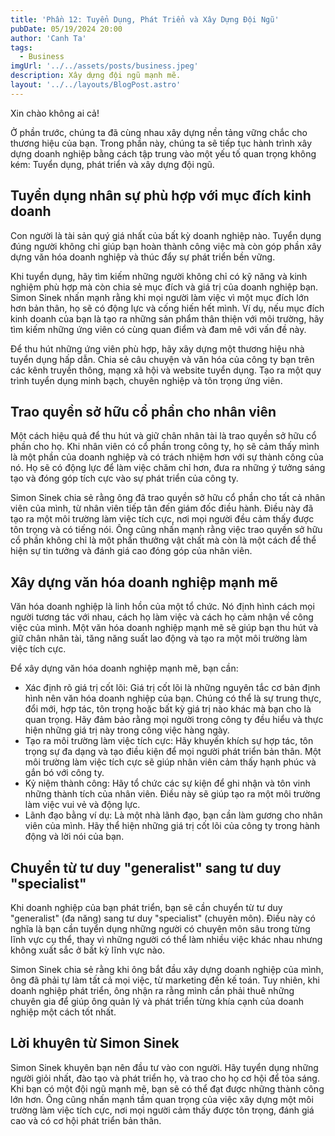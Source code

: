 ```yaml
---
title: 'Phần 12: Tuyển Dụng, Phát Triển và Xây Dựng Đội Ngũ'
pubDate: 05/19/2024 20:00
author: 'Canh Ta'
tags:
  - Business
imgUrl: '../../assets/posts/business.jpeg'
description: Xây dựng đội ngũ mạnh mẽ.
layout: '../../layouts/BlogPost.astro'
---
```


Xin chào không ai cả!

Ở phần trước, chúng ta đã cùng nhau xây dựng nền tảng vững chắc cho thương hiệu của bạn. Trong phần này, chúng ta sẽ tiếp tục hành trình xây dựng doanh nghiệp bằng cách tập trung vào một yếu tố quan trọng không kém: Tuyển dụng, phát triển và xây dựng đội ngũ.

## Tuyển dụng nhân sự phù hợp với mục đích kinh doanh

Con người là tài sản quý giá nhất của bất kỳ doanh nghiệp nào. Tuyển dụng đúng người không chỉ giúp bạn hoàn thành công việc mà còn góp phần xây dựng văn hóa doanh nghiệp và thúc đẩy sự phát triển bền vững.

Khi tuyển dụng, hãy tìm kiếm những người không chỉ có kỹ năng và kinh nghiệm phù hợp mà còn chia sẻ mục đích và giá trị của doanh nghiệp bạn. Simon Sinek nhấn mạnh rằng khi mọi người làm việc vì một mục đích lớn hơn bản thân, họ sẽ có động lực và cống hiến hết mình. Ví dụ, nếu mục đích kinh doanh của bạn là tạo ra những sản phẩm thân thiện với môi trường, hãy tìm kiếm những ứng viên có cùng quan điểm và đam mê với vấn đề này.

Để thu hút những ứng viên phù hợp, hãy xây dựng một thương hiệu nhà tuyển dụng hấp dẫn. Chia sẻ câu chuyện và văn hóa của công ty bạn trên các kênh truyền thông, mạng xã hội và website tuyển dụng. Tạo ra một quy trình tuyển dụng minh bạch, chuyên nghiệp và tôn trọng ứng viên.

## Trao quyền sở hữu cổ phần cho nhân viên

Một cách hiệu quả để thu hút và giữ chân nhân tài là trao quyền sở hữu cổ phần cho họ. Khi nhân viên có cổ phần trong công ty, họ sẽ cảm thấy mình là một phần của doanh nghiệp và có trách nhiệm hơn với sự thành công của nó. Họ sẽ có động lực để làm việc chăm chỉ hơn, đưa ra những ý tưởng sáng tạo và đóng góp tích cực vào sự phát triển của công ty.

Simon Sinek chia sẻ rằng ông đã trao quyền sở hữu cổ phần cho tất cả nhân viên của mình, từ nhân viên tiếp tân đến giám đốc điều hành. Điều này đã tạo ra một môi trường làm việc tích cực, nơi mọi người đều cảm thấy được tôn trọng và có tiếng nói. Ông cũng nhấn mạnh rằng việc trao quyền sở hữu cổ phần không chỉ là một phần thưởng vật chất mà còn là một cách để thể hiện sự tin tưởng và đánh giá cao đóng góp của nhân viên.

## Xây dựng văn hóa doanh nghiệp mạnh mẽ

Văn hóa doanh nghiệp là linh hồn của một tổ chức. Nó định hình cách mọi người tương tác với nhau, cách họ làm việc và cách họ cảm nhận về công việc của mình. Một văn hóa doanh nghiệp mạnh mẽ sẽ giúp bạn thu hút và giữ chân nhân tài, tăng năng suất lao động và tạo ra một môi trường làm việc tích cực.

Để xây dựng văn hóa doanh nghiệp mạnh mẽ, bạn cần:

- Xác định rõ giá trị cốt lõi: Giá trị cốt lõi là những nguyên tắc cơ bản định hình nên văn hóa doanh nghiệp của bạn. Chúng có thể là sự trung thực, đổi mới, hợp tác, tôn trọng hoặc bất kỳ giá trị nào khác mà bạn cho là quan trọng. Hãy đảm bảo rằng mọi người trong công ty đều hiểu và thực hiện những giá trị này trong công việc hàng ngày.
- Tạo ra môi trường làm việc tích cực: Hãy khuyến khích sự hợp tác, tôn trọng sự đa dạng và tạo điều kiện để mọi người phát triển bản thân. Một môi trường làm việc tích cực sẽ giúp nhân viên cảm thấy hạnh phúc và gắn bó với công ty.
- Kỷ niệm thành công: Hãy tổ chức các sự kiện để ghi nhận và tôn vinh những thành tích của nhân viên. Điều này sẽ giúp tạo ra một môi trường làm việc vui vẻ và động lực.
- Lãnh đạo bằng ví dụ: Là một nhà lãnh đạo, bạn cần làm gương cho nhân viên của mình. Hãy thể hiện những giá trị cốt lõi của công ty trong hành động và lời nói của bạn.

## Chuyển từ tư duy "generalist" sang tư duy "specialist"

Khi doanh nghiệp của bạn phát triển, bạn sẽ cần chuyển từ tư duy "generalist" (đa năng) sang tư duy "specialist" (chuyên môn). Điều này có nghĩa là bạn cần tuyển dụng những người có chuyên môn sâu trong từng lĩnh vực cụ thể, thay vì những người có thể làm nhiều việc khác nhau nhưng không xuất sắc ở bất kỳ lĩnh vực nào.

Simon Sinek chia sẻ rằng khi ông bắt đầu xây dựng doanh nghiệp của mình, ông đã phải tự làm tất cả mọi việc, từ marketing đến kế toán. Tuy nhiên, khi doanh nghiệp phát triển, ông nhận ra rằng mình cần phải thuê những chuyên gia để giúp ông quản lý và phát triển từng khía cạnh của doanh nghiệp một cách tốt nhất.

## Lời khuyên từ Simon Sinek

Simon Sinek khuyên bạn nên đầu tư vào con người. Hãy tuyển dụng những người giỏi nhất, đào tạo và phát triển họ, và trao cho họ cơ hội để tỏa sáng. Khi bạn có một đội ngũ mạnh mẽ, bạn sẽ có thể đạt được những thành công lớn hơn. Ông cũng nhấn mạnh tầm quan trọng của việc xây dựng một môi trường làm việc tích cực, nơi mọi người cảm thấy được tôn trọng, đánh giá cao và có cơ hội phát triển bản thân.
